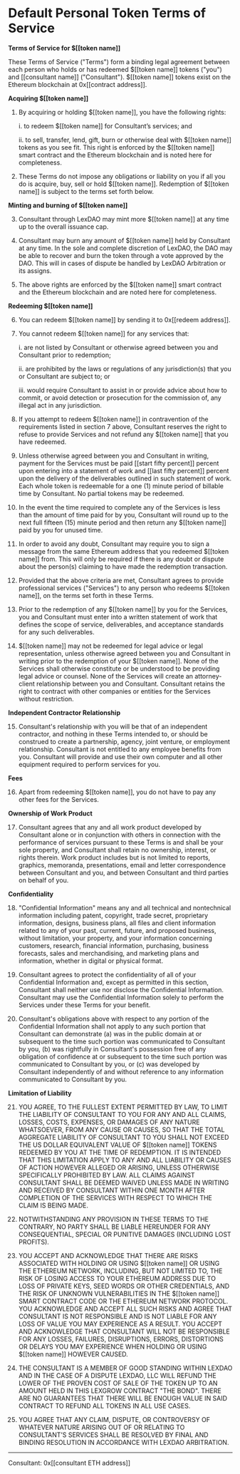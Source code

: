 # Default Personal Token Terms of Service

**Terms of Service for $[[token name]]**

These Terms of Service ("Terms") form a binding legal agreement between each person who holds or has redeemed $[[token name]] tokens ("you") and [[consultant name]] ("Consultant"). $[[token name]] tokens exist on the Ethereum blockchain at 0x[[contract address]].

**Acquiring $[[token name]]**

1. By acquiring or holding $[[token name]], you have the following rights:

    i. to redeem $[[token name]] for Consultant’s services; and
    
    ii. to sell, transfer, lend, gift, burn or otherwise deal with $[[token name]] tokens as you see fit. This right is enforced by the $[[token name]] smart contract and the Ethereum blockchain and is noted here for completeness.

2. These Terms do not impose any obligations or liability on you if all you do is acquire, buy, sell or hold $[[token name]]. Redemption of $[[token name]] is subject to the terms set forth below.

**Minting and burning of $[[token name]]**

3. Consultant through LexDAO may mint more $[[token name]] at any time up to the overall issuance cap.

4. Consultant may burn any amount of $[[token name]] held by Consultant at any time. In the sole and complete discretion of LexDAO, the DAO may be able to recover and burn the token through a vote approved by the DAO. This will in cases of dispute be handled by LexDAO Arbitration or its assigns.
5. The above rights are enforced by the $[[token name]] smart contract and the Ethereum blockchain and are noted here for completeness.

**Redeeming $[[token name]]**

6. You can redeem $[[token name]] by sending it to 0x[[redeem address]].

7. You cannot redeem $[[token name]] for any services that:

    i. are not listed by Consultant or otherwise agreed between you and Consultant prior to redemption;
    
    ii. are prohibited by the laws or regulations of any jurisdiction(s) that you or Consultant are subject to; or
    
    iii. would require Consultant to assist in or provide advice about how to commit, or avoid detection or prosecution for the commission of, any illegal act in any jurisdiction.

8. If you attempt to redeem $[[token name]] in contravention of the requirements listed in section 7 above, Consultant reserves the right to refuse to provide Services and not refund any $[[token name]] that you have redeemed.

9. Unless otherwise agreed between you and Consultant in writing, payment for the Services must be paid [[start fifty percent]] percent upon entering into a statement of work and [[last fifty percent]] percent upon the delivery of the deliverables outlined in such statement of work. Each whole token is redeemable for a one (1) minute period of billable time by Consultant. No partial tokens may be redeemed.

10. In the event the time required to complete any of the Services is less than the amount of time paid for by you, Consultant will round up to the next full fifteen (15) minute period and then return any $[[token name]] paid by you for unused time.

11. In order to avoid any doubt, Consultant may require you to sign a message from the same Ethereum address that you redeemed $[[token name]] from. This will only be required if there is any doubt or dispute about the person(s) claiming to have made the redemption transaction.

12. Provided that the above criteria are met, Consultant agrees to provide professional services ("Services") to any person who redeems $[[token name]], on the terms set forth in these Terms.

13. Prior to the redemption of any $[[token name]] by you for the Services, you and Consultant must enter into a written statement of work that defines the scope of service, deliverables, and acceptance standards for any such deliverables.

14. $[[token name]] may not be redeemed for legal advice or legal representation, unless otherwise agreed between you and Consultant in writing prior to the redemption of your $[[token name]]. None of the Services shall otherwise constitute or be understood to be providing legal advice or counsel. None of the Services will create an attorney-client relationship between you and Consultant. Consultant retains the right to contract with other companies or entities for the Services without restriction.

**Independent Contractor Relationship**

15. Consultant's relationship with you will be that of an independent contractor, and nothing in these Terms intended to, or should be construed to create a partnership, agency, joint venture, or employment relationship. Consultant is not entitled to any employee benefits from you. Consultant will provide and use their own computer and all other equipment required to perform services for you.

**Fees**

16. Apart from redeeming $[[token name]], you do not have to pay any other fees for the Services.

**Ownership of Work Product**

17. Consultant agrees that any and all work product developed by Consultant alone or in conjunction with others in connection with the performance of services pursuant to these Terms is and shall be your sole property, and Consultant shall retain no ownership, interest, or rights therein. Work product includes but is not limited to reports, graphics, memoranda, presentations, email and letter correspondence between Consultant and you, and between Consultant and third parties on behalf of you.

**Confidentiality**

18. "Confidential Information" means any and all technical and nontechnical information including patent, copyright, trade secret, proprietary information, designs, business plans, all files and client information related to any of your past, current, future, and proposed business, without limitation, your property, and your information concerning customers, research, financial information, purchasing, business forecasts, sales and merchandising, and marketing plans and information, whether in digital or physical format.

19. Consultant agrees to protect the confidentiality of all of your Confidential Information and, except as permitted in this section, Consultant shall neither use nor disclose the Confidential Information. Consultant may use the Confidential Information solely to perform the Services under these Terms for your benefit.

20. Consultant's obligations above with respect to any portion of the Confidential Information shall not apply to any such portion that Consultant can demonstrate (a) was in the public domain at or subsequent to the time such portion was communicated to Consultant by you, (b) was rightfully in Consultant's possession free of any obligation of confidence at or subsequent to the time such portion was communicated to Consultant by you, or (c) was developed by Consultant independently of and without reference to any information communicated to Consultant by you.

**Limitation of Liability**

21. YOU AGREE, TO THE FULLEST EXTENT PERMITTED BY LAW, TO LIMIT THE LIABILITY OF CONSULTANT TO YOU FOR ANY AND ALL CLAIMS, LOSSES, COSTS, EXPENSES, OR DAMAGES OF ANY NATURE WHATSOEVER, FROM ANY CAUSE OR CAUSES, SO THAT THE TOTAL AGGREGATE LIABILITY OF CONSULTANT TO YOU SHALL NOT EXCEED THE US DOLLAR EQUIVALENT VALUE OF $[[token name]] TOKENS REDEEMED BY YOU AT THE TIME OF REDEMPTION. IT IS INTENDED THAT THIS LIMITATION APPLY TO ANY AND ALL LIABILITY OR CAUSES OF ACTION HOWEVER ALLEGED OR ARISING, UNLESS OTHERWISE SPECIFICALLY PROHIBITED BY LAW. ALL CLAIMS AGAINST CONSULTANT SHALL BE DEEMED WAIVED UNLESS MADE IN WRITING AND RECEIVED BY CONSULTANT WITHIN ONE MONTH AFTER COMPLETION OF THE SERVICES WITH RESPECT TO WHICH THE CLAIM IS BEING MADE.

22. NOTWITHSTANDING ANY PROVISION IN THESE TERMS TO THE CONTRARY, NO PARTY SHALL BE LIABLE HEREUNDER FOR ANY CONSEQUENTIAL, SPECIAL OR PUNITIVE DAMAGES (INCLUDING LOST PROFITS).

23. YOU ACCEPT AND ACKNOWLEDGE THAT THERE ARE RISKS ASSOCIATED WITH HOLDING OR USING $[[token name]] OR USING THE ETHEREUM NETWORK, INCLUDING, BUT NOT LIMITED TO, THE RISK OF LOSING ACCESS TO YOUR ETHEREUM ADDRESS DUE TO LOSS OF PRIVATE KEYS, SEED WORDS OR OTHER CREDENTIALS, AND THE RISK OF UNKNOWN VULNERABILITIES IN THE $[[token name]] SMART CONTRACT CODE OR THE ETHEREUM NETWORK PROTOCOL. YOU ACKNOWLEDGE AND ACCEPT ALL SUCH RISKS AND AGREE THAT CONSULTANT IS NOT RESPONSIBLE AND IS NOT LIABLE FOR ANY LOSS OF VALUE YOU MAY EXPERIENCE AS A RESULT. YOU ACCEPT AND ACKNOWLEDGE THAT CONSULTANT WILL NOT BE RESPONSIBLE FOR ANY LOSSES, FAILURES, DISRUPTIONS, ERRORS, DISTORTIONS OR DELAYS YOU MAY EXPERIENCE WHEN HOLDING OR USING $[[token name]] HOWEVER CAUSED.

24. THE CONSULTANT IS A MEMBER OF GOOD STANDING WITHIN LEXDAO AND IN THE CASE OF A DISPUTE LEXDAO, LLC WILL REFUND THE LOWER OF THE PROVEN COST OF SALE OF THE TOKEN UP TO AN AMOUNT HELD IN THIS LEXGROW CONTRACT "THE BOND". THERE ARE NO GUARANTEES THAT THERE WILL BE ENOUGH VALUE IN SAID CONTRACT TO REFUND ALL TOKENS IN ALL USE CASES.

25. YOU AGREE THAT ANY CLAIM, DISPUTE, OR CONTROVERSY OF WHATEVER NATURE ARISING OUT OF OR RELATING TO CONSULTANT’S SERVICES SHALL BE RESOLVED BY FINAL AND BINDING RESOLUTION IN ACCORDANCE WITH LEXDAO ARBITRATION.

---
Consultant: 0x[[consultant ETH address]]